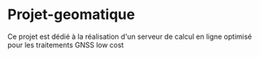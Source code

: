 # Projet-geomatique
Ce projet est dédié à la réalisation d'un serveur de calcul en ligne optimisé pour les traitements GNSS low cost
